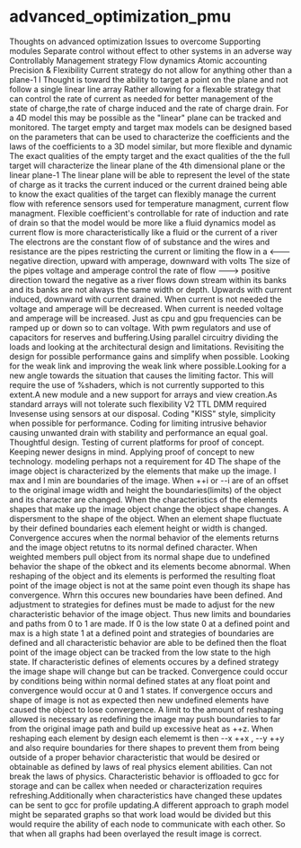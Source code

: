 # advanced_optimization_pmu
Thoughts on advanced optimization
Issues to overcome
Supporting modules 
Separate control without effect to other systems in an adverse way
Controllably
Management strategy
Flow dynamics 
Atomic accounting 
Precision & Flexibility
Current strategy do not allow for anything other than a plane-1 I
Thought is toward the ability to target a point on the plane and not follow a single linear line array 
Rather allowing for a flexable strategy that can control the rate of current as needed for better management of the state of charge,the rate of charge induced and the rate of charge drain.
For a 4D model this may be possible as the "linear" plane can be tracked and monitored.
The target empty and target max models can be designed based on the parameters that can be used to characterize the coefficients and the laws of the coefficients to a 3D model similar, but more flexible and dynamic
The exact qualities of the empty target and the exact qualities of the the full target will characterize the linear plane of the 4th dimensional plane or the linear plane-1
The linear plane will be able to represent the level of the state of charge as it tracks the current induced or the current drained
being able to know the exact qualities of the target can flexibly manage the current flow with reference sensors used for temperature managment, current flow managment.
Flexible coefficient's controllable for rate of induction and rate of drain so that the model would be more like a fluid dynamics model as current flow is more characteristically like a fluid or the current of a river 
The electrons are the constant flow of of substance and the wires and resistance are the pipes restricting the current or limiting the flow in a <---negative direction, upward with amperage, downward with volts
The size of the pipes voltage and amperage control the rate of flow ---> positive direction toward the negative as a river flows down stream within its banks and its banks are not always the same width or depth. Upwards with current induced, downward with current drained.
When current is not needed the voltage and amperage will be decreased. When current is needed voltage and amperage will be increased. Just as cpu and gpu frequencies can be ramped up or down so to can voltage. With pwm regulators and use of capacitors for reserves and buffering.Using parallel circuitry dividing the loads and looking at the architectural design and limitations. Revisiting the design for possible performance gains and simplify when possible. Looking for the weak link and improving the weak link where possible.Looking for a new angle towards the situation that causes the limiting factor.
This will require the use of %shaders, which is not currently supported to this extent.A new module and a new support for arrays and view creation.As standard arrays will not tolerate such flexibility
V2 TTL DMM required 
Invesense using sensors at our disposal. Coding "KISS" style, simplicity when possible for performance. Coding for limiting intrusive behavior causing unwanted drain with stability and performance an equal goal. 
Thoughtful design. Testing of current platforms for proof of concept. Keeping newer designs in mind. Applying proof of concept to new technology.
modeling perhaps not a requirement for 4D 
The shape of the image object is characterized by the elements that make up the image. I max and I min are boundaries of the image. When ++i or --i are of an offset to the original image width and height the boundaries(limits)  of the object and its character are changed. When the characteristics of the elements shapes that make up the image object change the object shape changes. A dispersment to the shape of the object. When an element shape fluctuate by their defined boundaries each element height or width is changed. Convergence accures when the normal behavior of the elements returns and the image object retutns to its normal defined character. When weighted members pull object from its normal shape due to undefined behavior the shape of the obkect and its elements become abnormal. When reshaping of the object and its elements is performed the resulting float point of the image object is not at the same point even though its shape has convergence. Whrn this occures new boundaries have been defined. And adjustment to strategies for defines must be made to adjust for the new characteristic behavior of the image object. Thus new limits and boundaries and paths from 0 to 1 are made. If 0 is the low state 0 at a defined point and max is a high state 1 at a defined point and strategies of boundaries are defined and all characteristic behavior are able to be defined then the float point of the image object can be tracked from the low state to the high state. If characteristic defines of elements occures by a defined strategy the image shape will change but can be tracked. Convergence could occur by conditions being within normal defined states at any float point and convergence would occur at 0 and 1 states. If convergence occurs and shape of image is not as expected then new undefined elements have caused the object to lose convergence. A limit to the amount of reshaping allowed is necessary as redefining the image may push boundaries to far from the original image path and build up excessive heat as ++z. When reshaping each element by design each elememt is then --x ++x , --y ++y and also require boundaries for there shapes to prevent them from being outside of a proper behavior characteristic that would be desired or obtainable as defined by laws of real physics element abilities. Can not break the laws of physics. Characteristic behavior is offloaded to gcc for storage and can be callex when needed or characterization requires refreshing.Additionally when characteristics have changed these updates can be sent to gcc for profile updating.A different approach to graph model might be separated graphs so that work load would be divided but this would require the ability of each node to communicate with each other. So that when all graphs had been overlayed the result image is correct.
